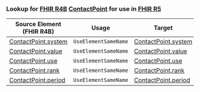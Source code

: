 ### Lookup for [FHIR R4B](https://hl7.org/fhir/R4B/) [ContactPoint](https://hl7.org/fhir/R4B/ContactPoint.html) for use in [FHIR R5](https://hl7.org/fhir/R5/)

| Source Element (FHIR R4B) | Usage | Target |
| -------------- | ----- | ------ |
| [ContactPoint.system](https://hl7.org/fhir/R4B/ContactPoint.html#resource) | `UseElementSameName` | [ContactPoint.system](https://hl7.org/fhir/R5/ContactPoint.html#resource) |
| [ContactPoint.value](https://hl7.org/fhir/R4B/ContactPoint.html#resource) | `UseElementSameName` | [ContactPoint.value](https://hl7.org/fhir/R5/ContactPoint.html#resource) |
| [ContactPoint.use](https://hl7.org/fhir/R4B/ContactPoint.html#resource) | `UseElementSameName` | [ContactPoint.use](https://hl7.org/fhir/R5/ContactPoint.html#resource) |
| [ContactPoint.rank](https://hl7.org/fhir/R4B/ContactPoint.html#resource) | `UseElementSameName` | [ContactPoint.rank](https://hl7.org/fhir/R5/ContactPoint.html#resource) |
| [ContactPoint.period](https://hl7.org/fhir/R4B/ContactPoint.html#resource) | `UseElementSameName` | [ContactPoint.period](https://hl7.org/fhir/R5/ContactPoint.html#resource) |
